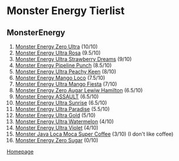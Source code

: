# Monster Energy Tierlist

## MonsterEnergy

1. [Monster Energy Zero Ultra](https://www.woolworths.com.au/shop/productdetails/489787/monster-energy-ultra-can) (10/10)
2. [Monster Energy Ultra Rosa](https://www.woolworths.com.au/shop/productdetails/124312/monster-energy-ultra-rosa-can) (9.5/10)
3. [Monster Energy Ultra Strawberry Dreams](https://www.coles.com.au/product/monster-energy-drink-ultra-strawberry-can-500ml-7717127) (9/10)
4. [Monster Energy Pipeline Punch](https://www.coles.com.au/product/monster-pipeline-punch-can-500ml-3511469) (8.5/10)
5. [Monster Energy Ultra Peachy Keen](https://www.woolworths.com.au/shop/productdetails/391929/monster-ultra-peachy-keen-energy-drink) (8/10)
6. [Monster Energy Mango Loco](https://www.woolworths.com.au/shop/productdetails/698612/monster-energy-mango-loco-can) (7.5/10)
7. [Monster Energy Ultra Mango Fiesta](https://www.woolworths.com.au/shop/productdetails/174492/monster-energy-drink-ultra-fiesta-mango-flavour) (7/10)
8. [Monster Energy Zero Augar Lewiw Hamilton](https://www.monsterenergy.com/en-gb/energy-drinks/monster-energy/lewis-hamilton-zero-sugar/) (6.5/10)
10. [Monster Energy ASSAULT](https://www.monsterenergy.com/en-us/energy-drinks/monster-energy/assault/) (6.5/10)
11. [Monster Energy Ultra Sunrise](https://www.monsterenergy.com/en-us/energy-drinks/zero-sugar/ultra-sunrise/) (6.5/10)
12. [Monster Energy Ultra Paradise](https://www.woolworths.com.au/shop/productdetails/62911/monster-energy-ultra-paradise-can) (5.5/10)
13. [Monster Energy Ultra Gold](https://www.woolworths.com.au/shop/productdetails/220971/monster-energy-ultra-gold) (5/10)
14. [Monster Energy Ultra Watermelon](https://www.monsterenergy.com/en-us/energy-drinks/zero-sugar/ultra-watermelon/) (4/10)
15. [Monster Energy Ultra Violet](https://www.monsterenergy.com/en-us/energy-drinks/zero-sugar/ultra-violet/) (4/10)
16. [Monster Java Loca Moca Super Coffee](https://www.woolworths.com.au/shop/productdetails/317864/monster-java-loca-moca-super-coffee) (3/10) (I don't like coffee)
17. [Monster Energy Zero Sugar](https://www.coles.com.au/product/monster-energy-drink-zero-sugar-can-500ml-7717116) (0/10)

[Homepage](https://jtrenerry.github.io/)
